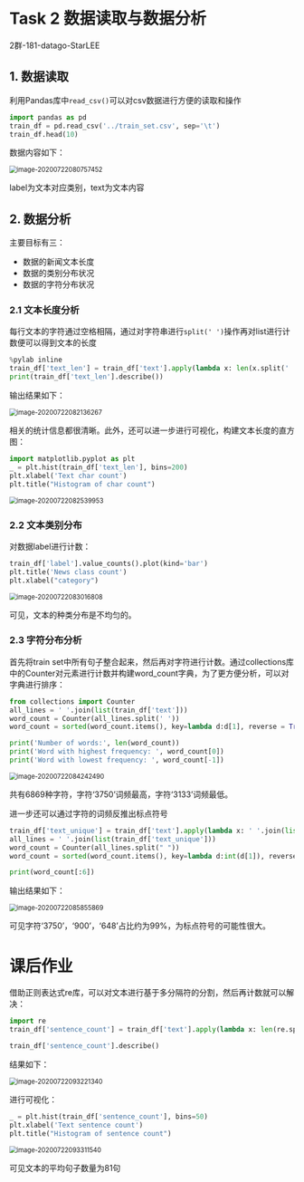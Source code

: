 # Task 2 数据读取与数据分析

2群-181-datago-StarLEE

## 1. 数据读取

利用Pandas库中`read_csv()`可以对csv数据进行方便的读取和操作

```python
import pandas as pd
train_df = pd.read_csv('../train_set.csv', sep='\t')
train_df.head(10)
```

数据内容如下：

<img src="D:\nlpCompetition\task02_dataReadandAnalyze\1" alt="image-20200722080757452" style="zoom: 80%;" />

label为文本对应类别，text为文本内容

## 2. 数据分析

主要目标有三：

+ 数据的新闻文本长度
+ 数据的类别分布状况
+ 数据的字符分布状况

### 2.1 文本长度分析

每行文本的字符通过空格相隔，通过对字符串进行`split(' ')`操作再对list进行计数便可以得到文本的长度

```python
%pylab inline
train_df['text_len'] = train_df['text'].apply(lambda x: len(x.split(' ')))
print(train_df['text_len'].describe())
```

输出结果如下：

<img src="D:\nlpCompetition\task02_dataReadandAnalyze\2.png" alt="image-20200722082136267" style="zoom:80%;" />

相关的统计信息都很清晰。此外，还可以进一步进行可视化，构建文本长度的直方图：

```python
import matplotlib.pyplot as plt
_ = plt.hist(train_df['text_len'], bins=200)
plt.xlabel('Text char count')
plt.title("Histogram of char count")
```

<img src="C:\Users\Yixin\AppData\Roaming\Typora\typora-user-images\image-20200722082539953.png" alt="image-20200722082539953" style="zoom:80%;" />

### 2.2 文本类别分布

对数据label进行计数：

```python
train_df['label'].value_counts().plot(kind='bar')
plt.title('News class count')
plt.xlabel("category")
```

<img src="D:\nlpCompetition\task02_dataReadandAnalyze\3.png" alt="image-20200722083016808" style="zoom:80%;" />

可见，文本的种类分布是不均匀的。

### 2.3 字符分布分析

首先将train set中所有句子整合起来，然后再对字符进行计数。通过collections库中的Counter对元素进行计数并构建word_count字典，为了更方便分析，可以对字典进行排序：

```python
from collections import Counter
all_lines = ' '.join(list(train_df['text']))
word_count = Counter(all_lines.split(' '))
word_count = sorted(word_count.items(), key=lambda d:d[1], reverse = True)

print('Number of words:', len(word_count))
print('Word with highest frequency: ', word_count[0])
print('Word with lowest frequency: ', word_count[-1])
```

<img src="D:\nlpCompetition\task02_dataReadandAnalyze\4.png" alt="image-20200722084242490" style="zoom:80%;" />

共有6869种字符，字符‘3750’词频最高，字符‘3133’词频最低。

进一步还可以通过字符的词频反推出标点符号

```python
train_df['text_unique'] = train_df['text'].apply(lambda x: ' '.join(list(set(x.split(' ')))))
all_lines = ' '.join(list(train_df['text_unique']))
word_count = Counter(all_lines.split(" "))
word_count = sorted(word_count.items(), key=lambda d:int(d[1]), reverse = True)

print(word_count[:6])
```

输出结果如下：

<img src="D:\nlpCompetition\task02_dataReadandAnalyze\5.png" alt="image-20200722085855869" style="zoom:80%;" />

可见字符‘3750’，‘900’，‘648’占比约为99%，为标点符号的可能性很大。

# 课后作业

借助正则表达式re库，可以对文本进行基于多分隔符的分割，然后再计数就可以解决：

```python
import re
train_df['sentence_count'] = train_df['text'].apply(lambda x: len(re.split(r"3750|900|648", x)))

train_df['sentence_count'].describe()
```

结果如下：

<img src="D:\nlpCompetition\task02_dataReadandAnalyze\6.png" alt="image-20200722093221340" style="zoom:80%;" />

进行可视化：

```python
_ = plt.hist(train_df['sentence_count'], bins=50)
plt.xlabel('Text sentence count')
plt.title("Histogram of sentence count")
```

<img src="D:\nlpCompetition\task02_dataReadandAnalyze\7.png" alt="image-20200722093311540" style="zoom:80%;" />

可见文本的平均句子数量为81句
